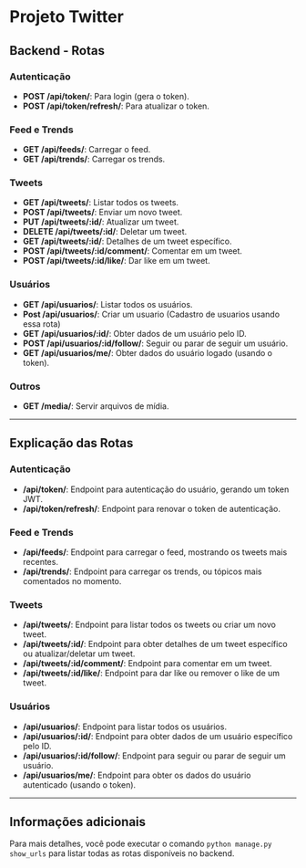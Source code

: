 # Projeto Twitter

## Backend - Rotas

### Autenticação

- **POST /api/token/**: Para login (gera o token).
- **POST /api/token/refresh/**: Para atualizar o token.

### Feed e Trends

- **GET /api/feeds/**: Carregar o feed.
- **GET /api/trends/**: Carregar os trends.

### Tweets

- **GET /api/tweets/**: Listar todos os tweets.
- **POST /api/tweets/**: Enviar um novo tweet.
- **PUT /api/tweets/:id/**: Atualizar um tweet.
- **DELETE /api/tweets/:id/**: Deletar um tweet.
- **GET /api/tweets/:id/**: Detalhes de um tweet específico.
- **POST /api/tweets/:id/comment/**: Comentar em um tweet.
- **POST /api/tweets/:id/like/**: Dar like em um tweet.

### Usuários

- **GET /api/usuarios/**: Listar todos os usuários.
- **Post /api/usuarios/**: Criar um usuario (Cadastro de usuarios usando essa rota)
- **GET /api/usuarios/:id/**: Obter dados de um usuário pelo ID.
- **POST /api/usuarios/:id/follow/**: Seguir ou parar de seguir um usuário.
- **GET /api/usuarios/me/**: Obter dados do usuário logado (usando o token).

### Outros

- **GET /media/<path>**: Servir arquivos de mídia.

---

## Explicação das Rotas

### Autenticação
- **/api/token/**: Endpoint para autenticação do usuário, gerando um token JWT.
- **/api/token/refresh/**: Endpoint para renovar o token de autenticação.

### Feed e Trends
- **/api/feeds/**: Endpoint para carregar o feed, mostrando os tweets mais recentes.
- **/api/trends/**: Endpoint para carregar os trends, ou tópicos mais comentados no momento.

### Tweets
- **/api/tweets/**: Endpoint para listar todos os tweets ou criar um novo tweet.
- **/api/tweets/:id/**: Endpoint para obter detalhes de um tweet específico ou atualizar/deletar um tweet.
- **/api/tweets/:id/comment/**: Endpoint para comentar em um tweet.
- **/api/tweets/:id/like/**: Endpoint para dar like ou remover o like de um tweet.

### Usuários
- **/api/usuarios/**: Endpoint para listar todos os usuários.
- **/api/usuarios/:id/**: Endpoint para obter dados de um usuário específico pelo ID.
- **/api/usuarios/:id/follow/**: Endpoint para seguir ou parar de seguir um usuário.
- **/api/usuarios/me/**: Endpoint para obter os dados do usuário autenticado (usando o token).

---

## Informações adicionais

Para mais detalhes, você pode executar o comando `python manage.py show_urls` para listar todas as rotas disponíveis no backend.
